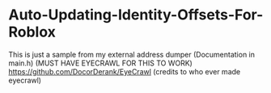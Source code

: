 # Auto-Updating-Identity-Offsets-For-Roblox
This is just a sample from my external address dumper (Documentation in main.h) (MUST HAVE EYECRAWL FOR THIS TO WORK) https://github.com/DocorDerank/EyeCrawl (credits to who ever made eyecrawl) 
